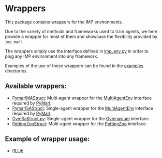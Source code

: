 # Wrappers

This package contains wrappers for the IMP environments.

Due to the variety of methods and frameworks used to train agents, we here provide a wrapper for most of them and showcase the flexibility provided by `imp_marl`.

The wrappers simply use the interface defined in [imp_env.py](../imp_env/imp_env.py) in order to plug any IMP environment into any framework.

Examples of the use of these wrappers can be found in the [examples](examples) directories.

## Available wrappers:
- [PymarlMAStruct](pymarl_wrapper/pymarl_wrap_ma_struct.py): Multi-agent wrapper for the [MultiAgentEnv](pymarl_wrapper/MultiAgentEnv.py) interface required by [PyMarl](pymarl_wrapper/README.md).
- [PymarlSAStruct](pymarl_wrapper/pymarl_wrap_sa_struct.py): Single-agent wrapper for the [MultiAgentEnv](SingleAgentEnv.py) interface required by [PyMarl](pymarl_wrapper/README.md).
- [GymSaStruct.py](gymnasium/gym_wrap_sa_struct.py): Single-agent wrapper for the [Gymnasium](https://gymnasium.farama.org/api/env/) interface.
- [PettingZooStruct](pettingzoo/pettingzoo_wrap_struct.py): Multi-agent wrapper for the [PettingZoo](https://pettingzoo.farama.org/) interface.

## Example of wrapper usage:
- [RLLib](examples/rllib/rllib_example.py)